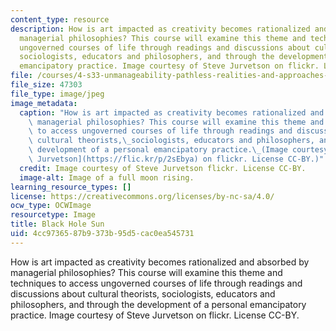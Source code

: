 ```yaml
---
content_type: resource
description: How is art impacted as creativity becomes rationalized and absorbed by
  managerial philosophies? This course will examine this theme and techniques to access
  ungoverned courses of life through readings and discussions about cultural theorists,
  sociologists, educators and philosophers, and through the development of a personal
  emancipatory practice. Image courtesy of Steve Jurvetson on flickr. License CC-BY.
file: /courses/4-s33-unmanageability-pathless-realities-and-approaches-spring-2015/4cc9736587b9373b95d5cac0ea545731_4-s33s15.jpg
file_size: 47303
file_type: image/jpeg
image_metadata:
  caption: "How is art impacted as creativity becomes rationalized and absorbed by\
    \ managerial philosophies? This course will examine this theme and techniques\
    \ to access ungoverned courses of life through readings and discussions about\
    \ cultural theorists,\_sociologists, educators and philosophers, and through the\
    \ development of a personal emancipatory practice.\_(Image courtesy of [Steve\
    \ Jurvetson](https://flic.kr/p/2sEbya) on flickr. License CC-BY.)"
  credit: Image courtesy of Steve Jurvetson flickr. License CC-BY.
  image-alt: Image of a full moon rising.
learning_resource_types: []
license: https://creativecommons.org/licenses/by-nc-sa/4.0/
ocw_type: OCWImage
resourcetype: Image
title: Black Hole Sun
uid: 4cc97365-87b9-373b-95d5-cac0ea545731
---
```

How is art impacted as creativity becomes rationalized and absorbed by managerial philosophies? This course will examine this theme and techniques to access ungoverned courses of life through readings and discussions about cultural theorists, sociologists, educators and philosophers, and through the development of a personal emancipatory practice. Image courtesy of Steve Jurvetson on flickr. License CC-BY.